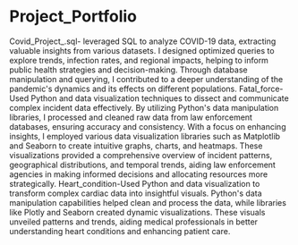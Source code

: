 # Project_Portfolio
Covid_Project_.sql- leveraged SQL to analyze COVID-19 data, extracting valuable insights from various datasets. I designed optimized queries to explore trends, infection rates, and regional impacts, helping to inform public health strategies and decision-making. Through database manipulation and querying, I contributed to a deeper understanding of the pandemic's dynamics and its effects on different populations.
Fatal_force-Used Python and data visualization techniques to dissect and communicate complex incident data effectively. By utilizing Python's data manipulation libraries, I processed and cleaned raw data from law enforcement databases, ensuring accuracy and consistency.
With a focus on enhancing insights, I employed various data visualization libraries such as Matplotlib and Seaborn to create intuitive graphs, charts, and heatmaps. These visualizations provided a comprehensive overview of incident patterns, geographical distributions, and temporal trends, aiding law enforcement agencies in making informed decisions and allocating resources more strategically.
Heart_condition-Used Python and data visualization to transform complex cardiac data into insightful visuals. Python's data manipulation capabilities helped clean and process the data, while libraries like Plotly and Seaborn created dynamic visualizations. These visuals unveiled patterns and trends, aiding medical professionals in better understanding heart conditions and enhancing patient care.
